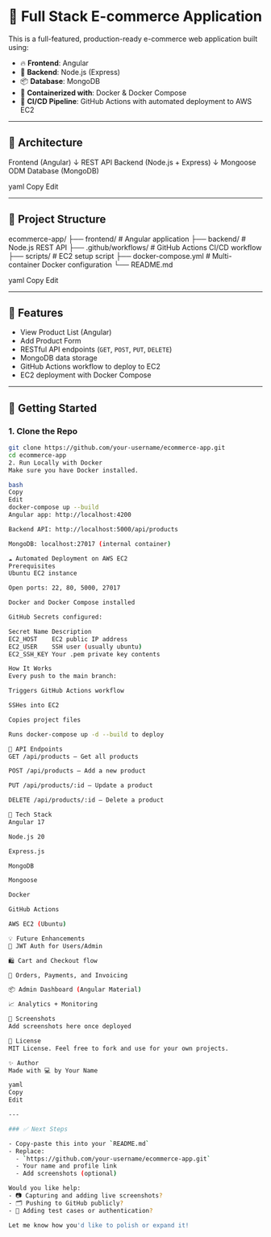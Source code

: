 # 🛒 Full Stack E-commerce Application

This is a full-featured, production-ready e-commerce web application built using:

- 🔥 **Frontend**: Angular
- 🧠 **Backend**: Node.js (Express)
- 📦 **Database**: MongoDB
- 🐳 **Containerized with**: Docker & Docker Compose
- 🚀 **CI/CD Pipeline**: GitHub Actions with automated deployment to AWS EC2

---

## 🧱 Architecture

Frontend (Angular)
↓ REST API
Backend (Node.js + Express)
↓ Mongoose ODM
Database (MongoDB)

yaml
Copy
Edit

---

## 📁 Project Structure

ecommerce-app/
├── frontend/ # Angular application
├── backend/ # Node.js REST API
├── .github/workflows/ # GitHub Actions CI/CD workflow
├── scripts/ # EC2 setup script
├── docker-compose.yml # Multi-container Docker configuration
└── README.md

yaml
Copy
Edit

---

## 🧪 Features

- View Product List (Angular)
- Add Product Form
- RESTful API endpoints (`GET`, `POST`, `PUT`, `DELETE`)
- MongoDB data storage
- GitHub Actions workflow to deploy to EC2
- EC2 deployment with Docker Compose

---

## 🚀 Getting Started

### 1. Clone the Repo

```bash
git clone https://github.com/your-username/ecommerce-app.git
cd ecommerce-app
2. Run Locally with Docker
Make sure you have Docker installed.

bash
Copy
Edit
docker-compose up --build
Angular app: http://localhost:4200

Backend API: http://localhost:5000/api/products

MongoDB: localhost:27017 (internal container)

☁️ Automated Deployment on AWS EC2
Prerequisites
Ubuntu EC2 instance

Open ports: 22, 80, 5000, 27017

Docker and Docker Compose installed

GitHub Secrets configured:

Secret Name	Description
EC2_HOST	EC2 public IP address
EC2_USER	SSH user (usually ubuntu)
EC2_SSH_KEY	Your .pem private key contents

How It Works
Every push to the main branch:

Triggers GitHub Actions workflow

SSHes into EC2

Copies project files

Runs docker-compose up -d --build to deploy

📂 API Endpoints
GET /api/products – Get all products

POST /api/products – Add a new product

PUT /api/products/:id – Update a product

DELETE /api/products/:id – Delete a product

🧱 Tech Stack
Angular 17

Node.js 20

Express.js

MongoDB

Mongoose

Docker

GitHub Actions

AWS EC2 (Ubuntu)

💡 Future Enhancements
🔐 JWT Auth for Users/Admin

🛍️ Cart and Checkout flow

🧾 Orders, Payments, and Invoicing

📦 Admin Dashboard (Angular Material)

📈 Analytics + Monitoring

📸 Screenshots
Add screenshots here once deployed

📜 License
MIT License. Feel free to fork and use for your own projects.

✨ Author
Made with 💻 by Your Name

yaml
Copy
Edit

---

### ✅ Next Steps

- Copy-paste this into your `README.md`
- Replace:
  - `https://github.com/your-username/ecommerce-app.git`
  - Your name and profile link
  - Add screenshots (optional)

Would you like help:
- 📷 Capturing and adding live screenshots?
- 🗂 Pushing to GitHub publicly?
- 🧪 Adding test cases or authentication?

Let me know how you'd like to polish or expand it!